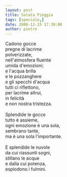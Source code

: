 ```yaml
---
layout: post
title: Salata Pioggia
tags: [speciale,]
date: 2008-12-15 17:30:00
author: pietro
---
```

Cadono gocce<br/>pregne di lacrime<br/>polverizzate,<br/>nell'atmosfera fluente<br/>umida d'emozioni;<br/>e l'acqua brilla<br/>e le pozzanghere<br/>e gli specchi d'acqua<br/>tutti ci riflettono,<br/>per lacrime altrui,<br/>in felicità<br/>e non nostra tristezza.<br/><br/>Splendide le gocce<br/>tutto è assieme,<br/>ogni emozione è una sola,<br/>sembrano tante,<br/>ma è una sola l'importante.<br/><br/>E splendide le nuvole<br/>da cui riassunti sogni,<br/>stillano le acque<br/>e dalla cui potenza,<br/>esplodono i fulmini.

